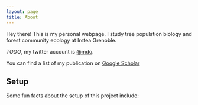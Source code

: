 ```yaml
---
layout: page
title: About
---
```


<p class="message">
  Hey there! This is my personal webpage. I study tree population
  biology and forest community ecology at Irstea Grenoble.
</p>

*TODO*, my twitter account is [@mdo](https://twitter.com/mdo).

You can find a list of my publication on [Google Scholar](https://scholar.google.com/citations?user=SlIUBF4AAAAJ&hl=en)

## Setup

Some fun facts about the setup of this project include:

